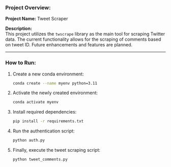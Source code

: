 ### Project Overview:

**Project Name:** Tweet Scraper

**Description:**  
This project utilizes the `twscrape` library as the main tool for scraping Twitter data. The current functionality allows for the scraping of comments based on tweet ID. Future enhancements and features are planned.

---

### How to Run:

1. Create a new conda environment:

    ```bash
    conda create --name myenv python=3.11
    ```

2. Activate the newly created environment:

    ```bash
    conda activate myenv
    ```

3. Install required dependencies:

    ```bash
    pip install -r requirements.txt
    ```

4. Run the authentication script:

    ```bash
    python auth.py
    ```

5. Finally, execute the tweet scraping script:
    ```bash
    python tweet_comments.py
    ```
